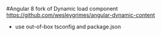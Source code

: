 #Angular 8 fork of Dynamic load component https://github.com/wesleygrimes/angular-dynamic-content

* use out-of-box tsconfig and package.json  
